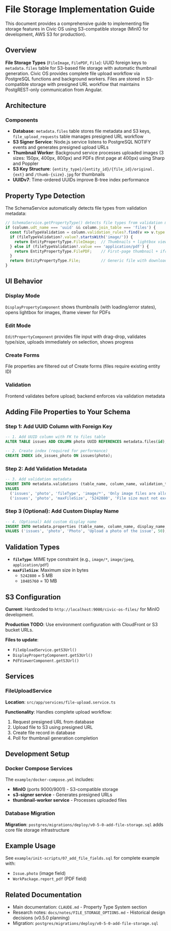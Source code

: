 # File Storage Implementation Guide

This document provides a comprehensive guide to implementing file storage features in Civic OS using S3-compatible storage (MinIO for development, AWS S3 for production).

## Overview

**File Storage Types** (`FileImage`, `FilePDF`, `File`): UUID foreign keys to `metadata.files` table for S3-based file storage with automatic thumbnail generation. Civic OS provides complete file upload workflow via PostgreSQL functions and background workers. Files are stored in S3-compatible storage with presigned URL workflow that maintains PostgREST-only communication from Angular.

## Architecture

### Components

- **Database**: `metadata.files` table stores file metadata and S3 keys, `file_upload_requests` table manages presigned URL workflow
- **S3 Signer Service**: Node.js service listens to PostgreSQL NOTIFY events and generates presigned upload URLs
- **Thumbnail Worker**: Background service processes uploaded images (3 sizes: 150px, 400px, 800px) and PDFs (first page at 400px) using Sharp and Poppler
- **S3 Key Structure**: `{entity_type}/{entity_id}/{file_id}/original.{ext}` and `/thumb-{size}.jpg` for thumbnails
- **UUIDv7**: Time-ordered UUIDs improve B-tree index performance

## Property Type Detection

The SchemaService automatically detects file types from validation metadata:

```typescript
// SchemaService.getPropertyType() detects file types from validation metadata
if (column.udt_name === 'uuid' && column.join_table === 'files') {
  const fileTypeValidation = column.validation_rules?.find(v => v.type === 'fileType');
  if (fileTypeValidation?.value?.startsWith('image/')) {
    return EntityPropertyType.FileImage;  // Thumbnails + lightbox viewer
  } else if (fileTypeValidation?.value === 'application/pdf') {
    return EntityPropertyType.FilePDF;    // First-page thumbnail + iframe viewer
  }
  return EntityPropertyType.File;         // Generic file with download link
}
```

## UI Behavior

### Display Mode
`DisplayPropertyComponent` shows thumbnails (with loading/error states), opens lightbox for images, iframe viewer for PDFs

### Edit Mode
`EditPropertyComponent` provides file input with drag-drop, validates type/size, uploads immediately on selection, shows progress

### Create Forms
File properties are filtered out of Create forms (files require existing entity ID)

### Validation
Frontend validates before upload; backend enforces via validation metadata

## Adding File Properties to Your Schema

### Step 1: Add UUID Column with Foreign Key

```sql
-- 1. Add UUID column with FK to files table
ALTER TABLE issues ADD COLUMN photo UUID REFERENCES metadata.files(id);

-- 2. Create index (required for performance)
CREATE INDEX idx_issues_photo ON issues(photo);
```

### Step 2: Add Validation Metadata

```sql
-- 3. Add validation metadata
INSERT INTO metadata.validations (table_name, column_name, validation_type, validation_value, error_message, sort_order)
VALUES
  ('issues', 'photo', 'fileType', 'image/*', 'Only image files are allowed', 1),
  ('issues', 'photo', 'maxFileSize', '5242880', 'File size must not exceed 5 MB', 2);
```

### Step 3 (Optional): Add Custom Display Name

```sql
-- 4. (Optional) Add custom display name
INSERT INTO metadata.properties (table_name, column_name, display_name, description, sort_order)
VALUES ('issues', 'photo', 'Photo', 'Upload a photo of the issue', 50);
```

## Validation Types

- **`fileType`**: MIME type constraint (e.g., `image/*`, `image/jpeg`, `application/pdf`)
- **`maxFileSize`**: Maximum size in bytes
  - `5242880` = 5 MB
  - `10485760` = 10 MB

## S3 Configuration

**Current**: Hardcoded to `http://localhost:9000/civic-os-files/` for MinIO development.

**Production TODO**: Use environment configuration with CloudFront or S3 bucket URLs.

**Files to update**:
- `FileUploadService.getS3Url()`
- `DisplayPropertyComponent.getS3Url()`
- `PdfViewerComponent.getS3Url()`

## Services

### FileUploadService

**Location**: `src/app/services/file-upload.service.ts`

**Functionality**: Handles complete upload workflow:
1. Request presigned URL from database
2. Upload file to S3 using presigned URL
3. Create file record in database
4. Poll for thumbnail generation completion

## Development Setup

### Docker Compose Services

The `example/docker-compose.yml` includes:
- **MinIO** (ports 9000/9001) - S3-compatible storage
- **s3-signer service** - Generates presigned URLs
- **thumbnail-worker service** - Processes uploaded files

### Database Migration

**Migration**: `postgres/migrations/deploy/v0-5-0-add-file-storage.sql` adds core file storage infrastructure

## Example Usage

See `example/init-scripts/07_add_file_fields.sql` for complete example with:
- `Issue.photo` (image field)
- `WorkPackage.report_pdf` (PDF field)

## Related Documentation

- Main documentation: `CLAUDE.md` - Property Type System section
- Research notes: `docs/notes/FILE_STORAGE_OPTIONS.md` - Historical design decisions (v0.5.0 planning)
- Migration: `postgres/migrations/deploy/v0-5-0-add-file-storage.sql`
